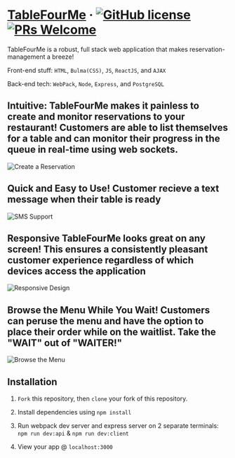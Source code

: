 # [TableFourMe](https://www.tablefour.me) &middot; [![GitHub license](https://img.shields.io/badge/license-MIT-blue.svg)](https://github.com/byeong0430/Final-project-Quickchen/LICENSE)  [![PRs Welcome](https://img.shields.io/badge/PRs-welcome-brightgreen.svg)]()

TableFourMe is a robust, full stack web application that makes reservation-management a breeze!

Front-end stuff: ``HTML``, ``Bulma(CSS)``, ``JS``, ``ReactJS``, and ``AJAX`` 

Back-end tech: `WebPack`,  `Node`, `Express`, and `PostgreSQL` 



## **Intuitive:** TableFourMe makes it painless to create and monitor reservations to your restaurant! Customers are able to list themselves for a table and can monitor their progress in the queue in real-time using web sockets. 

![Create a Reservation](https://imgur.com/beewurY.gif)


## **Quick and Easy to Use!** Customer recieve a text message when their table is ready
![SMS Support]()

## **Responsive** TableFourMe looks great on any screen! This ensures a consistently pleasant customer experience regardless of which devices access the application
![Responsive Design]()

## **Browse the Menu While You Wait!** Customers can peruse the menu and have the option to place their order while on the waitlist. Take the "WAIT" out of "WAITER!"
![Browse the Menu](https://imgur.com/N5cbx9U.gif)


## Installation

1. `Fork` this repository, then `clone` your fork of this repository.

2. Install dependencies using ``npm install``

3. Run webpack dev server and express server on 2 separate terminals:
`npm run dev:api` & `npm run dev:client`

4. View your app @ `localhost:3000`


